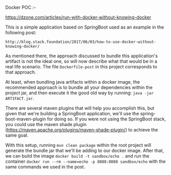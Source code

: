

Docker POC :-

https://dzone.com/articles/run-with-docker-without-knowing-docker


This is a simple application based on SpringBoot used as an example in the following post:

`http://blog.stack.foundation/2017/06/03/how-to-use-docker-without-knowing-docker/`

As mentioned there, the approach discussed to bundle this application's artifact is not the ideal one, so will now describe what 
that would be in a real life scenario. The file `Dockerfile-post` in this project corresponds to that approach.

At least, when bundling java artifacts within a docker image, the recommended approach is to bundle all your dependencies
within the project jar, and then execute it the good old way by running: `java -jar ARTIFACT.jar`.

There are several maven plugins that will help you accomplish this, but given that we're building a SpringBoot application,
we'll use the spring-boot-maven-plugin for doing so. If you were not using the SpringBoot stack, you could use the maven shade
plugin (https://maven.apache.org/plugins/maven-shade-plugin/) to achieve the same goal.

With this setup, running `mvn clean package` within the root project will generate the bundle jar that we'll be adding to
our docker image. After that, we can build the image `docker build -t sandbox/echo .` and run the container 
`docker run --rm --name=echo -p 8888:8080 sandbox/echo` with the same commands we used in the post.


